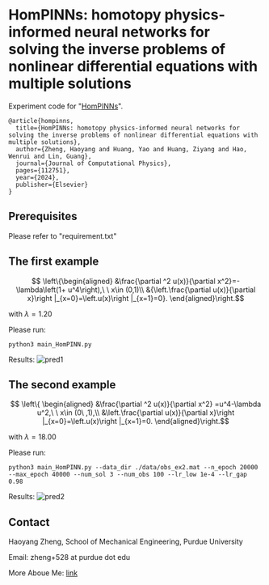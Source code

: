 # HomPINNs: homotopy physics-informed neural networks for solving the inverse problems of nonlinear differential equations with multiple solutions

Experiment code for "[HomPINNs](https://www.sciencedirect.com/science/article/pii/S0021999123008471)".

```
@article{hompinns,
  title={HomPINNs: homotopy physics-informed neural networks for solving the inverse problems of nonlinear differential equations with multiple solutions},
  author={Zheng, Haoyang and Huang, Yao and Huang, Ziyang and Hao, Wenrui and Lin, Guang},
  journal={Journal of Computational Physics},
  pages={112751},
  year={2024},
  publisher={Elsevier}
}
```

## Prerequisites
Please refer to "requirement.txt" 

## The first example

```math
  \left\{\begin{aligned}
    &\frac{\partial ^2 u(x)}{\partial x^2}=-\lambda\left(1+ u^4\right),\ \ x\in (0,1)\\
    &{\left.\frac{\partial u(x)}{\partial x}\right |_{x=0}=\left.u(x)\right |_{x=1}=0}.
  \end{aligned}\right.
```
with $\lambda=1.20$

Please run:
```
python3 main_HomPINN.py
```

Results:
![pred1](https://github.com/haoyangzheng1996/HomPINN/assets/38525155/3dd0b5dd-44e9-4ecb-8ae2-5996550b80df)


## The second example

```math
  \left\{
  \begin{aligned}
     &\frac{\partial ^2 u(x)}{\partial x^2} =u^4-\lambda u^2,\ \ x\in (0\ ,1),\\
     &\left.\frac{\partial u(x)}{\partial x}\right |_{x=0}=\left.u(x)\right |_{x=1}=0.
  \end{aligned}\right.
```
with $\lambda=18.00$

Please run:
```
python3 main_HomPINN.py --data_dir ./data/obs_ex2.mat --n_epoch 20000 --max_epoch 40000 --num_sol 3 --num_obs 100 --lr_low 1e-4 --lr_gap 0.98
```

Results:
![pred2](https://github.com/haoyangzheng1996/HomPINN/assets/38525155/234f45b2-9640-4dff-b9c5-25fcbccdc240)

## Contact
Haoyang Zheng, School of Mechanical Engineering, Purdue University

Email: zheng+528 at purdue dot edu

More Aboue Me: [link](https://haoyangzheng.github.io/)
